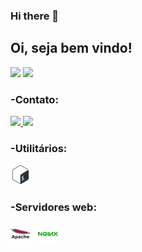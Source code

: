 ### Hi there 👋

<!--
**DouglasTomazini/DouglasTomazini** is a ✨ _special_ ✨ repository because its `README.md` (this file) appears on your GitHub profile.

Here are some ideas to get you started:

- 🔭 I’m currently working on ...
- 🌱 I’m currently learning ...
- 👯 I’m looking to collaborate on ...
- 🤔 I’m looking for help with ...
- 💬 Ask me about ...
- 📫 How to reach me: ...
- 😄 Pronouns: ...
- ⚡ Fun fact: ...
-->

<h2>Oi, seja bem vindo!</h2>


<img src="https://github-readme-stats.vercel.app/api?username=DouglasTomazini&show_icons=true&theme=tokyonight"/>

<img src="https://github-readme-stats-eight-theta.vercel.app/api/top-langs/?username=DouglasTomazini&layout=compact&langs_count=8&theme=tokyonight&include_all_commits=true&count_private=true"/>



<h3>-Contato:</h3>
<a href="https://www.linkedin.com/in/douglas-tomazini-2a1655b2" alt="linkedin" target="_blank">

<img src="https://img.shields.io/badge/LinkedIn-%230077B5.svg?&style=flat-square&logo=linkedin&logoColor=white">
</a>

<a href="mailto:douglastomazini@gmail.com" alt="gmail" target="_blank">

<img src="https://img.shields.io/badge/-Gmail-FF0000?style=flat-square&labelColor=FF0000&logo=gmail&logoColor=white&link=mailto:<SEUEMAIL>" />

</a>

<h3>-Utilitários:</h3>

<a href="https://www.gnu.org/software/bash/" rel="nofollow"><img src="https://github.com/devicons/devicon/raw/master/icons/bash/bash-original.svg" alt="bash" width="32" style="max-width: 100%;"></a>

<h3>-Servidores web:</h3>

<a href="https://www.apache.org/" rel="nofollow"><img src="https://github.com/devicons/devicon/raw/master/icons/apache/apache-original-wordmark.svg" alt="apache" width="32" style="max-width: 100%;"></a>  &nbsp;    <a href="https://nginx.org/en/" rel="nofollow"><img src="https://github.com/devicons/devicon/raw/master/icons/nginx/nginx-original.svg" alt="nginx" width="32" style="max-width: 100%;"></a>
